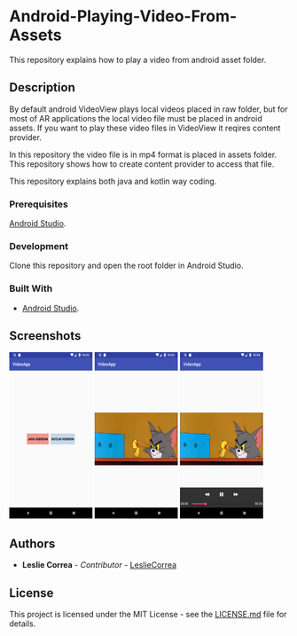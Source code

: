 # Android-Playing-Video-From-Assets
This repository explains how to play a video from android asset folder.

## Description
By default android VideoView plays local videos placed in raw folder, but for most of AR applications the local video file must be placed in android assets.
If you want to play these video files in VideoView it reqires content provider.

In this repository the video file is in mp4 format is placed in assets folder. This repository shows how to create content provider to access that file.

This repository explains both java and kotlin way coding.

### Prerequisites
[Android Studio](https://developer.android.com/studio/).

### Development
Clone this repository and open the root folder in Android Studio.

### Built With
* [Android Studio](https://developer.android.com/studio/).

## Screenshots
<p>
  <img src="https://github.com/LeslieCorrea/Android-Playing-Video-From-Assets/blob/master/Screenshots/LandingPage.png" width="150" height="300" alt="LandingPage">
  <img src="https://github.com/LeslieCorrea/Android-Playing-Video-From-Assets/blob/master/Screenshots/VideoPageOne.png" width="150" height="300" alt="VideoPageOne">
  <img src="https://github.com/LeslieCorrea/Android-Playing-Video-From-Assets/blob/master/Screenshots/VideoPageTwo.png" width="150" height="300" alt="VideoPageTwo">
 </p>

## Authors

* **Leslie Correa** - *Contributor* - [LeslieCorrea](https://github.com/LeslieCorrea)


## License

This project is licensed under the MIT License - see the [LICENSE.md](https://github.com/LeslieCorrea/Android-Playing-Video-From-Assets/blob/master/LICENSE) file for details.
